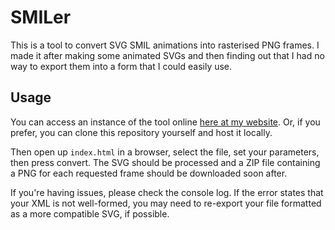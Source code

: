 # SMILer

This is a tool to convert SVG SMIL animations into rasterised PNG frames. I made it after making some animated SVGs and then finding out that I had no way to export them into a form that I could easily use.

## Usage

You can access an instance of the tool online [here at my website](https://tools.primm.gay/smiler). Or, if you prefer, you can clone this repository yourself and host it locally.

Then open up `index.html` in a browser, select the file, set your parameters, then press convert. The SVG should be processed and a ZIP file containing a PNG for each requested frame should be downloaded soon after.

If you're having issues, please check the console log. If the error states that your XML is not well-formed, you may need to re-export your file formatted as a more compatible SVG, if possible.